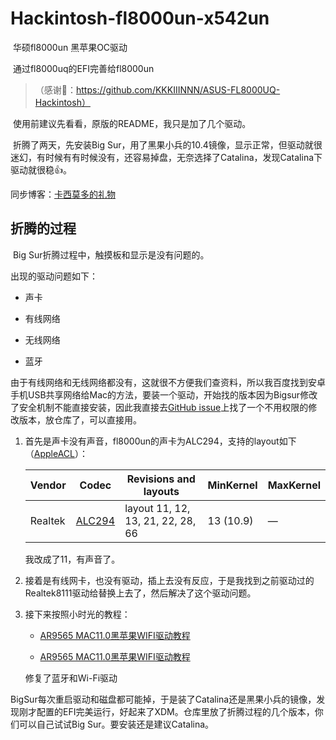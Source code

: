 # Hackintosh-fl8000un-x542un
​	华硕fl8000un 黑苹果OC驱动

​	通过fl8000uq的EFI完善给fl8000un

> （感谢🙏：https://github.com/KKKIIINNN/ASUS-FL8000UQ-Hackintosh）

​	使用前建议先看看，原版的README，我只是加了几个驱动。

​	折腾了两天，先安装Big Sur，用了黑果小兵的10.4镜像，显示正常，但驱动就很迷幻，有时候有有时候没有，还容易掉盘，无奈选择了Catalina，发现Catalina下驱动就很稳👍。

同步博客：[卡西莫多的礼物](quosimodo.cn)

## 折腾的过程

​	Big Sur折腾过程中，触摸板和显示是没有问题的。

出现的驱动问题如下：

* 声卡

* 有线网络

* 无线网络

* 蓝牙

​	由于有线网络和无线网络都没有，这就很不方便我们查资料，所以我百度找到安卓手机USB共享网络给Mac的方法，要装一个驱动，开始找的版本因为Bigsur修改了安全机制不能直接安装，因此我直接去[GitHub issue](https://github.com/jwise/HoRNDIS/issues/102#issuecomment-551255547)上找了一个不用权限的修改版本，放仓库了，可以直接用。

1. 首先是声卡没有声音，fl8000un的声卡为ALC294，支持的layout如下（[AppleACL](https://github.com/acidanthera/AppleALC/wiki/Supported-codecs)）：

   | Vendor  | Codec                                                        | Revisions and layouts             | MinKernel | MaxKernel |
   | ------- | ------------------------------------------------------------ | --------------------------------- | --------- | --------- |
   | Realtek | [ALC294](https://github.com/acidanthera/AppleALC/tree/master/Resources/ALC294) | layout 11, 12, 13, 21, 22, 28, 66 | 13 (10.9) | —         |

   我改成了11，有声音了。

2. 接着是有线网卡，也没有驱动，插上去没有反应，于是我找到之前驱动过的Realtek8111驱动给替换上去了，然后解决了这个驱动问题。

3. 接下来按照小时光的教程：

   * [AR9565 MAC11.0黑苹果WIFI驱动教程](https://www.longzc.cn/index.php/archives/330)

   * [AR9565 MAC11.0黑苹果WIFI驱动教程](https://www.longzc.cn/index.php/archives/330)

   修复了蓝牙和Wi-Fi驱动

BigSur每次重启驱动和磁盘都可能掉，于是装了Catalina还是黑果小兵的镜像，发现刚才配置的EFI完美运行，好起来了XDM。仓库里放了折腾过程的几个版本，你们可以自己试试Big Sur。要安装还是建议Catalina。
